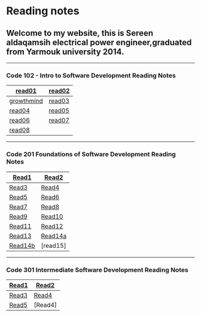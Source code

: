 # Reading notes

## Welcome to my website, this is Sereen aldaqamsih electrical power engineer,graduated from Yarmouk university 2014.
<hr />

### Code 102 - Intro to Software Development Reading Notes

[read01](https://sereendaqamsih.github.io/readingnotes/read01)  |[read02](https://sereendaqamsih.github.io/readingnotes/read02 )
------------ | -------------
 [growthmind](https://sereendaqamsih.github.io/readingnotes/growthmindest) | [read03](https://sereendaqamsih.github.io/readingnotes/read03)
 [read04](https://sereendaqamsih.github.io/readingnotes/read04) | [read05](https://sereendaqamsih.github.io/readingnotes/read05)
[read06](https://sereendaqamsih.github.io/readingnotes/read06)  |[read07](https://sereendaqamsih.github.io/readingnotes/read07)
[read08](https://sereendaqamsih.github.io/readingnotes/read08)  |


<hr />



### Code 201 Foundations of Software Development Reading Notes
 
[Read1](https://sereendaqamsih.github.io/readingnotes/read1)  |[Read2](https://sereendaqamsih.github.io/readingnotes/read2) 
------------ | -------------
 [Read3](https://sereendaqamsih.github.io/readingnotes/read3) | [Read4](https://sereendaqamsih.github.io/readingnotes/read4)
 [Read5](https://sereendaqamsih.github.io/readingnotes/read5) | [Read6](https://sereendaqamsih.github.io/readingnotes/read6)
[Read7](https://sereendaqamsih.github.io/readingnotes/read7)  |[Read8](https://sereendaqamsih.github.io/readingnotes/read8)
[Read9](https://sereendaqamsih.github.io/readingnotes/read9) | [Read10](https://sereendaqamsih.github.io/readingnotes/read10)
 [Read11](https://sereendaqamsih.github.io/readingnotes/read11) | [Read12](https://sereendaqamsih.github.io/readingnotes/read12)
[Read13](https://sereendaqamsih.github.io/readingnotes/read13)  |[Read14a](https://sereendaqamsih.github.io/readingnotes/read14a)
[Read14b](https://sereendaqamsih.github.io/readingnotes/read14b) | [read15]

<hr />


### Code 301 Intermediate Software Development Reading Notes

[Read1](https://sereendaqamsih.github.io/readingnotes/read3011)  |[Read2](https://sereendaqamsih.github.io/readingnotes/read3012)
------------ | -------------
 [Read3](https://sereendaqamsih.github.io/readingnotes/read3013)| [Read4](https://sereendaqamsih.github.io/readingnotes/read3014)
[Read5](https://sereendaqamsih.github.io/readingnotes/read3015)| [Read4]
